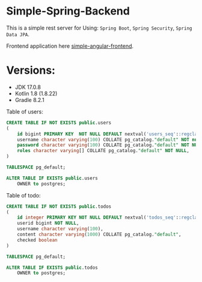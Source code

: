 # Simple-Spring-Backend
This is a simple rest server for 
Using: `Spring Boot`, `Spring Security`, `Spring Data JPA`.


Frontend application here [simple-angular-frontend](https://github.com/scimbosh/simple-angular-frontend).


# Versions:
- JDK 17.0.8
- Kotlin 1.8 (1.8.22)
- Gradle 8.2.1


Table of users:
```sql
CREATE TABLE IF NOT EXISTS public.users
(
    id bigint PRIMARY KEY  NOT NULL DEFAULT nextval('users_seq'::regclass),
    username character varying(100) COLLATE pg_catalog."default" NOT null UNIQUE,
    password character varying(100) COLLATE pg_catalog."default" NOT NULL,
	roles character varying[] COLLATE pg_catalog."default" NOT NULL,
)

TABLESPACE pg_default;

ALTER TABLE IF EXISTS public.users
    OWNER to postgres;
```

Table of todo:
```sql
CREATE TABLE IF NOT EXISTS public.todos
(
    id integer PRIMARY KEY NOT NULL DEFAULT nextval('todos_seq'::regclass),
	userid bigint NOT NULL,
    username character varying(100),
    content character varying(1000) COLLATE pg_catalog."default",
    checked boolean
)

TABLESPACE pg_default;

ALTER TABLE IF EXISTS public.todos
    OWNER to postgres;
```